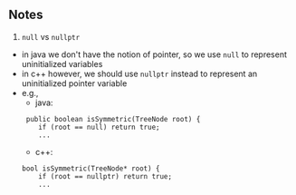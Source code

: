 ## Notes
1. ```null``` vs ```nullptr```
- in java we don't have the notion of pointer, so we use ```null``` to represent uninitialized variables
- in c++ however, we should use ```nullptr``` instead to represent an uninitialized pointer variable
- e.g.,
  - java: 
  ```
   public boolean isSymmetric(TreeNode root) {
      if (root == null) return true;
      ...
  ```
  - c++:
  ```
  bool isSymmetric(TreeNode* root) {
      if (root == nullptr) return true;
      ...
  ```

